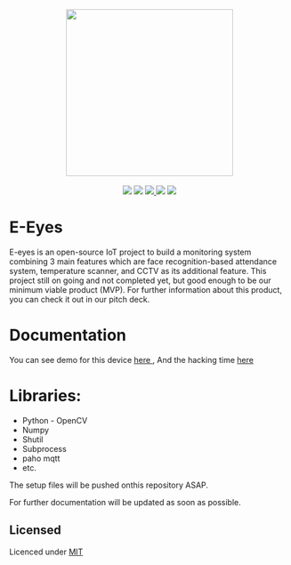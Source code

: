 <br><p align="center">
  <img src="https://github.com/felixfilipi/eEyes-Hackathon/blob/master/logo.jpg" width="300" height="300">
  <br><br><img src = "https://img.shields.io/tokei/lines/github/felixfilipi/eEyes-Hackathon?color=green">
  <img src = "https://img.shields.io/github/languages/count/felixfilipi/eEyes-Hackathon?color=red" >
  <a href="https://www.youtube.com/watch?v=bMadRFkAP9I">
   <img src="https://img.shields.io/twitter/url?label=Demo&logo=youtube&style=social&url=https%3A%2F%2Fwww.instagram.com%2Ffelix.filipi%2F">
  </a>
  <img src = "https://img.shields.io/github/languages/top/felixfilipi/eEyes-Hackathon">
  <img src = "https://img.shields.io/github/repo-size/felixfilipi/eEyes-Hackathon?color=yellow">

</p>

# E-Eyes

E-eyes is an open-source IoT project to build a monitoring system combining 3 main features which are face recognition-based attendance system, 
temperature scanner, and CCTV as its additional feature. This project still on going and not completed yet, but good enough to be our minimum viable product (MVP). For further information
about this product, you can check it out in our pitch deck.

# Documentation

You can see demo for this device <a href = "https://www.youtube.com/watch?v=bMadRFkAP9I"> here </a>, And the hacking time <a href = "https://www.youtube.com/watch?v=dHCOeMHmm3w"> here </a>

# Libraries:

* Python - OpenCV
* Numpy
* Shutil
* Subprocess
* paho mqtt
* etc.

The setup files will be pushed onthis repository ASAP.
  
For further documentation will be updated as soon as possible.

## Licensed
Licenced under [MIT](https://github.com/felixfilipi/eEyes-Hackathon/blob/master/LICENSE)
